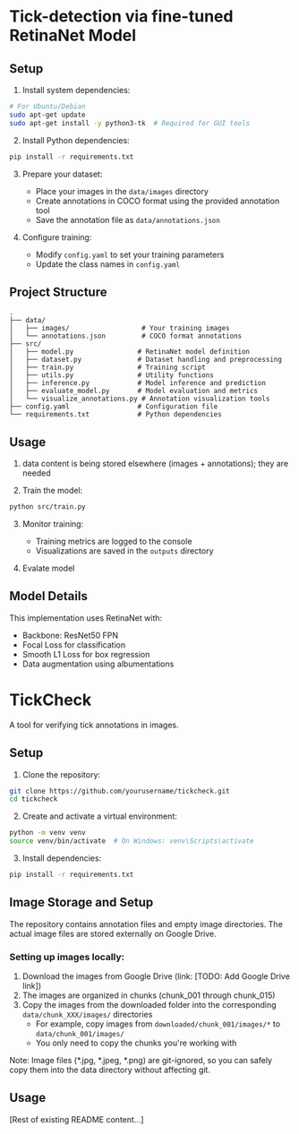 # Tick-detection via fine-tuned RetinaNet Model

## Setup

1. Install system dependencies:
```bash
# For Ubuntu/Debian
sudo apt-get update
sudo apt-get install -y python3-tk  # Required for GUI tools
```

2. Install Python dependencies:
```bash
pip install -r requirements.txt
```

3. Prepare your dataset:
   - Place your images in the `data/images` directory
   - Create annotations in COCO format using the provided annotation tool
   - Save the annotation file as `data/annotations.json`

4. Configure training:
   - Modify `config.yaml` to set your training parameters
   - Update the class names in `config.yaml`

## Project Structure

```
.
├── data/
│   ├── images/                  # Your training images
│   └── annotations.json         # COCO format annotations
├── src/
│   ├── model.py                # RetinaNet model definition
│   ├── dataset.py              # Dataset handling and preprocessing
│   ├── train.py                # Training script
│   ├── utils.py                # Utility functions
│   ├── inference.py            # Model inference and prediction
│   ├── evaluate_model.py       # Model evaluation and metrics
│   └── visualize_annotations.py # Annotation visualization tools
├── config.yaml                 # Configuration file
└── requirements.txt            # Python dependencies
```

## Usage

1. data content is being stored elsewhere (images + annotations); they are needed

2. Train the model:
```bash
python src/train.py
```

3. Monitor training:
   - Training metrics are logged to the console
   - Visualizations are saved in the `outputs` directory

4. Evalate model

## Model Details

This implementation uses RetinaNet with:
- Backbone: ResNet50 FPN
- Focal Loss for classification
- Smooth L1 Loss for box regression
- Data augmentation using albumentations 

# TickCheck

A tool for verifying tick annotations in images.

## Setup

1. Clone the repository:
```bash
git clone https://github.com/yourusername/tickcheck.git
cd tickcheck
```

2. Create and activate a virtual environment:
```bash
python -m venv venv
source venv/bin/activate  # On Windows: venv\Scripts\activate
```

3. Install dependencies:
```bash
pip install -r requirements.txt
```

## Image Storage and Setup

The repository contains annotation files and empty image directories. The actual image files are stored externally on Google Drive.

### Setting up images locally:

1. Download the images from Google Drive (link: [TODO: Add Google Drive link])
2. The images are organized in chunks (chunk_001 through chunk_015)
3. Copy the images from the downloaded folder into the corresponding `data/chunk_XXX/images/` directories
   - For example, copy images from `downloaded/chunk_001/images/*` to `data/chunk_001/images/`
   - You only need to copy the chunks you're working with

Note: Image files (*.jpg, *.jpeg, *.png) are git-ignored, so you can safely copy them into the data directory without affecting git.

## Usage

[Rest of existing README content...]
